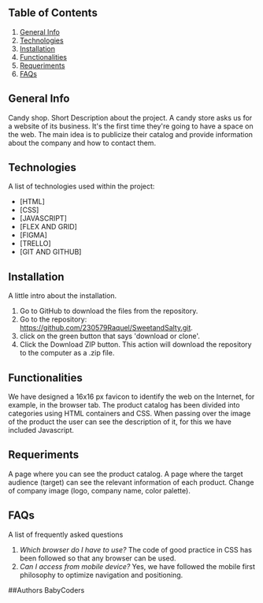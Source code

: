 ## Table of Contents
1. [General Info](#general-info)
2. [Technologies](#technologies)
3. [Installation](#installation)
4. [Functionalities](#functionalities)
5. [Requeriments](#requeriments)
6. [FAQs](#faqs)

## General Info

Candy shop. Short Description about the project.
A candy store asks us for a website of its business. It's the first time they're going to have a space on the web. The main idea is to publicize their catalog and provide information about the company and how to contact them.

## Technologies

A list of technologies used within the project:
* [HTML]
* [CSS]
* [JAVASCRIPT] 
* [FLEX AND GRID] 
* [FIGMA] 
* [TRELLO]
* [GIT AND GITHUB]  

## Installation
A little intro about the installation. 
1. Go to GitHub to download the files from the repository.
2. Go to the repository: https://github.com/230579Raquel/SweetandSalty.git.
3. click on the green button that says 'download or clone'.
4. Click the Download ZIP button. This action will download the repository to the computer as a .zip file.


## Functionalities
We have designed a 16x16 px favicon to identify the web on the Internet, for example, in the browser tab.
The product catalog has been divided into categories using HTML containers and CSS.
When passing over the image of the product the user can see the description of it, for this we have included Javascript.

## Requeriments
A page where you can see the product catalog.
A page where the target audience (target) can see the relevant information of each product.
Change of company image (logo, company name, color palette).

## FAQs
A list of frequently asked questions
1. *Which browser do I have to use?*
   The code of good practice in CSS has been followed so that any browser can be used.
2. *Can I access from mobile device?*
   Yes, we have followed the mobile first philosophy to optimize navigation and positioning.
   
##Authors
BabyCoders


